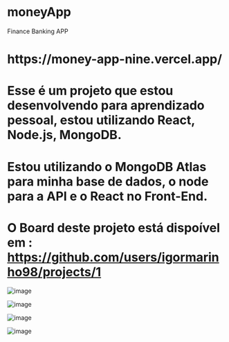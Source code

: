 # moneyApp
Finance Banking APP

<h1>https://money-app-nine.vercel.app/</h1> 

# Esse é um projeto que estou desenvolvendo para aprendizado pessoal, estou utilizando React, Node.js, MongoDB.

# Estou utilizando o MongoDB Atlas para minha base de dados, o node para a API e o React no Front-End.

# O Board deste projeto está dispoível em : https://github.com/users/igormarinho98/projects/1

![image](https://github.com/igormarinho98/moneyApp/assets/35459531/0fe89090-e3f4-4774-94c1-0a93d00a9370)

![image](https://github.com/igormarinho98/moneyApp/assets/35459531/53491e99-5c8d-48c0-8f29-8e3ee7cea458)

![image](https://github.com/igormarinho98/moneyApp/assets/35459531/2be778a3-21fa-4c35-95cc-8a2e6228abed)

![image](https://github.com/igormarinho98/moneyApp/assets/35459531/c88ce71c-a755-4256-a85e-37f182ab2409)
